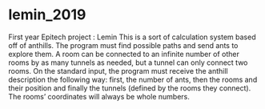 # lemin_2019
First year Epitech project : Lemin
This is a sort of calculation system based off of anthills.
The program must find possible paths and send ants to explore them.
A room can be connected to an infinite number of other rooms by as many tunnels as needed, but a tunnel can only connect two
rooms.
On the standard input, the program must receive the anthill description the following way: first, the number of ants, then the rooms and their position and finally the tunnels (defined by the rooms they connect). The rooms’ coordinates will always be whole numbers.
